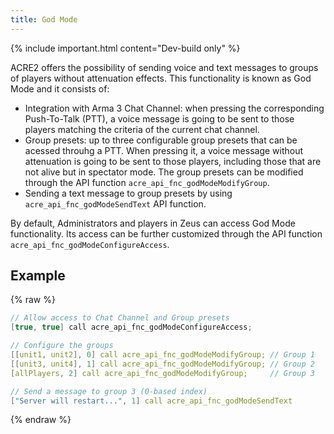 ```yaml
---
title: God Mode
---
```


{% include important.html content="Dev-build only" %}

ACRE2 offers the possibility of sending voice and text messages to groups of players without attenuation effects. This functionality is known as God Mode and it consists of:

- Integration with Arma 3 Chat Channel: when pressing the corresponding Push-To-Talk (PTT), a voice message is going to be sent to those players matching the criteria of the current chat channel.
- Group presets: up to three configurable group presets that can be acessed throuhg a PTT. When pressing it, a voice message without attenuation is going to be sent to those players, including those that are not alive but in spectator mode. The group presets can be modified through the API function `acre_api_fnc_godModeModifyGroup`.
- Sending a text message to group presets by using `acre_api_fnc_godModeSendText` API function.

By default, Administrators and players in Zeus can access God Mode functionality. Its access can be further customized through the API function `acre_api_fnc_godModeConfigureAccess`.

## Example

{% raw %}
```cpp
// Allow access to Chat Channel and Group presets
[true, true] call acre_api_fnc_godModeConfigureAccess;

// Configure the groups
[[unit1, unit2], 0] call acre_api_fnc_godModeModifyGroup; // Group 1 
[[unit3, unit4], 1] call acre_api_fnc_godModeModifyGroup; // Group 2
[allPlayers, 2] call acre_api_fnc_godModeModifyGroup;     // Group 3

// Send a message to group 3 (0-based index)
["Server will restart...", 1] call acre_api_fnc_godModeSendText
```
{% endraw %}